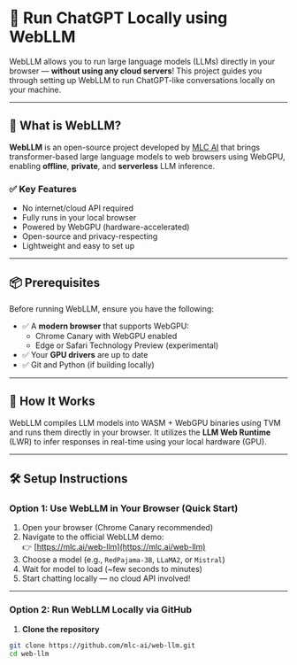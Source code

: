 # 🧠 Run ChatGPT Locally using WebLLM

WebLLM allows you to run large language models (LLMs) directly in your browser — **without using any cloud servers**! This project guides you through setting up WebLLM to run ChatGPT-like conversations locally on your machine.

---

## 🚀 What is WebLLM?

**WebLLM** is an open-source project developed by [MLC AI](https://mlc.ai/web-llm/) that brings transformer-based large language models to web browsers using WebGPU, enabling **offline**, **private**, and **serverless** LLM inference.

### ✅ Key Features
- No internet/cloud API required
- Fully runs in your local browser
- Powered by WebGPU (hardware-accelerated)
- Open-source and privacy-respecting
- Lightweight and easy to set up

---

## 📦 Prerequisites

Before running WebLLM, ensure you have the following:

- ✅ A **modern browser** that supports WebGPU:
  - Chrome Canary with WebGPU enabled
  - Edge or Safari Technology Preview (experimental)
- ✅ Your **GPU drivers** are up to date
- ✅ Git and Python (if building locally)

---

## 🔧 How It Works

WebLLM compiles LLM models into WASM + WebGPU binaries using TVM and runs them directly in your browser. It utilizes the **LLM Web Runtime** (LWR) to infer responses in real-time using your local hardware (GPU).

---

## 🛠️ Setup Instructions

### Option 1: Use WebLLM in Your Browser (Quick Start)

1. Open your browser (Chrome Canary recommended)
2. Navigate to the official WebLLM demo:  
   👉 [https://mlc.ai/web-llm](https://mlc.ai/web-llm)
3. Choose a model (e.g., `RedPajama-3B`, `LLaMA2`, or `Mistral`)
4. Wait for model to load (~few seconds to minutes)
5. Start chatting locally — no cloud API involved!

---

### Option 2: Run WebLLM Locally via GitHub

1. **Clone the repository**

```bash
git clone https://github.com/mlc-ai/web-llm.git
cd web-llm
